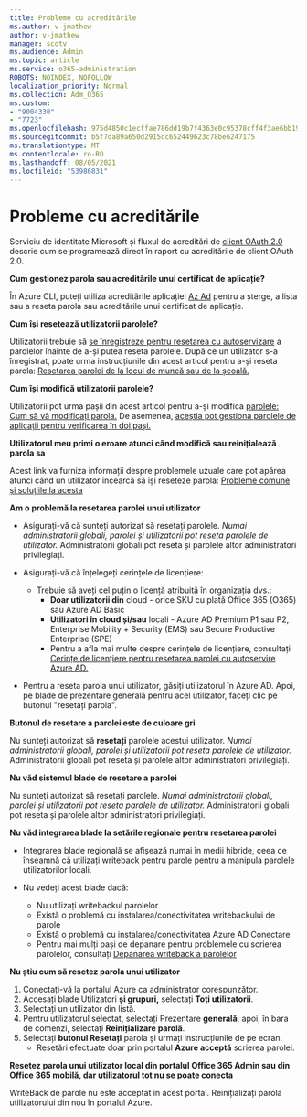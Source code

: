 ```yaml
---
title: Probleme cu acreditările
ms.author: v-jmathew
author: v-jmathew
manager: scotv
ms.audience: Admin
ms.topic: article
ms.service: o365-administration
ROBOTS: NOINDEX, NOFOLLOW
localization_priority: Normal
ms.collection: Adm_O365
ms.custom:
- "9004330"
- "7723"
ms.openlocfilehash: 975d4850c1ecffae786dd19b7f4363e0c95378cff4f3ae6bb1968af33ef810b0
ms.sourcegitcommit: b5f7da89a650d2915dc652449623c78be6247175
ms.translationtype: MT
ms.contentlocale: ro-RO
ms.lasthandoff: 08/05/2021
ms.locfileid: "53986831"
---
```

# <a name="issues-with-credentials"></a>Probleme cu acreditările

Serviciu de identitate Microsoft și fluxul de acreditări de [client OAuth 2.0](https://docs.microsoft.com/azure/active-directory/develop/v2-oauth2-client-creds-grant-flow) descrie cum se programează direct în raport cu acreditările de client OAuth 2.0.

**Cum gestionez parola sau acreditările unui certificat de aplicație?**

În Azure CLI, puteți utiliza acreditările aplicației [Az Ad](https://docs.microsoft.com/cli/azure/ad/app/credential) pentru a șterge, a lista sau a reseta parola sau acreditările unui certificat de aplicație.

**Cum își resetează utilizatorii parolele?**

Utilizatorii trebuie să [se înregistreze pentru resetarea cu autoservizare](https://docs.microsoft.com/azure/active-directory/user-help/active-directory-passwords-reset-register) a parolelor înainte de a-și putea reseta parolele. După ce un utilizator s-a înregistrat, poate urma instrucțiunile din acest articol pentru a-și reseta parola: [Resetarea parolei de la locul de muncă sau de la școală.](https://docs.microsoft.com/azure/active-directory/user-help/user-help-reset-password#how-to-reset-or-unlock-your-password-for-a-work-or-school-account)

**Cum își modifică utilizatorii parolele?**

Utilizatorii pot urma pașii din acest articol pentru a-și modifica [parolele: Cum să vă modificați parola.](https://docs.microsoft.com/azure/active-directory/user-help/user-help-reset-password#how-to-change-your-password)
De asemenea, [aceștia pot gestiona parolele de aplicații pentru verificarea în doi pași.](https://docs.microsoft.com/azure/active-directory/user-help/multi-factor-authentication-end-user-app-passwords)

**Utilizatorul meu primi o eroare atunci când modifică sau reinițialează parola sa**

Acest link va furniza informații despre problemele uzuale care pot apărea atunci când un utilizator încearcă să își reseteze parola: [Probleme comune și soluțiile la acesta](https://docs.microsoft.com/azure/active-directory/user-help/user-help-reset-password#common-problems-and-their-solutions)

**Am o problemă la resetarea parolei unui utilizator**

- Asigurați-vă că sunteți autorizat să resetați parolele. *Numai administratorii globali, parolei și utilizatorii pot reseta parolele de utilizator.* Administratorii globali pot reseta și parolele altor administratori privilegiați.

- Asigurați-vă că înțelegeți cerințele de licențiere:

  - Trebuie să aveți cel puțin o licență atribuită în organizația dvs.:
    - **Doar utilizatorii din** cloud - orice SKU cu plată Office 365 (O365) sau Azure AD Basic
    - **Utilizatori în cloud și/sau** locali - Azure AD Premium P1 sau P2, Enterprise Mobility + Security (EMS) sau Secure Productive Enterprise (SPE)
    - Pentru a afla mai multe despre cerințele de licențiere, consultați [Cerințe de licențiere pentru resetarea parolei cu autoservire Azure AD.](https://docs.microsoft.com/azure/active-directory/active-directory-passwords-licensing)
- Pentru a reseta parola unui utilizator, găsiți utilizatorul în Azure AD. Apoi, pe blade de prezentare generală pentru acel utilizator, faceți clic pe butonul "resetați parola".

**Butonul de resetare a parolei este de culoare gri**

Nu sunteți autorizat să **resetați** parolele acestui utilizator. *Numai administratorii globali, parolei și utilizatorii pot reseta parolele de utilizator.* Administratorii globali pot reseta și parolele altor administratori privilegiați.

**Nu văd sistemul blade de resetare a parolei**

Nu sunteți autorizat să resetați parolele. *Numai administratorii globali, parolei și utilizatorii pot reseta parolele de utilizator.* Administratorii globali pot reseta și parolele altor administratori privilegiați.

**Nu văd integrarea blade la setările regionale pentru resetarea parolei**

- Integrarea blade regională se afișează numai în medii hibride, ceea ce înseamnă că utilizați writeback pentru parole pentru a manipula parolele utilizatorilor locali.

- Nu vedeți acest blade dacă:

  - Nu utilizați writebackul parolelor
  - Există o problemă cu instalarea/conectivitatea writebackului de parole
  - Există o problemă cu instalarea/conectivitatea Azure AD Conectare
  - Pentru mai mulți pași de depanare pentru problemele cu scrierea parolelor, consultați [Depanarea writeback a parolelor](https://docs.microsoft.com/azure/active-directory/authentication/troubleshoot-sspr-writeback)

**Nu știu cum să resetez parola unui utilizator**

1. Conectați-vă la portalul Azure ca administrator corespunzător.
2. Accesați blade Utilizatori **și grupuri,** selectați **Toți utilizatorii**.
3. Selectați un utilizator din listă.
4. Pentru utilizatorul selectat, selectați Prezentare **generală**, apoi, în bara de comenzi, selectați **Reinițializare parolă**.
5. Selectați **butonul Resetați** parola și urmați instrucțiunile de pe ecran.
    - Resetări efectuate doar prin portalul **Azure acceptă** scrierea parolei.

**Resetez parola unui utilizator local din portalul Office 365 Admin sau din Office 365 mobilă, dar utilizatorul tot nu se poate conecta**

WriteBack de parole nu este acceptat în acest portal. Reinițializați parola utilizatorului din nou în portalul Azure.
